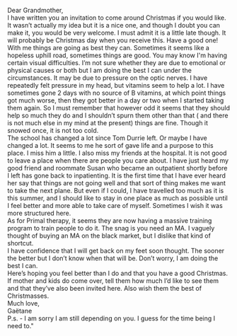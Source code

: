 ---
---

 Dear Grandmother,  
	I have written you an invitation to come around Christmas if you would like.  It wasn’t actually my idea but it is a nice one, and though I doubt you can make it, you would be very welcome.  I must admit it is a little late though.  It will probably be Christmas day when you receive this.  Have a good one\!  
	With me things are going as best they can.  Sometimes it seems like a hopeless uphill road, sometimes things are good.  You may know I'm having certain visual difficulties.  I’m not sure whether they are due to emotional or physical causes or both but I am doing the best I can under the circumstances.  It may be due to pressure on the optic nerves.  I have repeatedly felt pressure in my head, but vitamins seem to help a lot.  I have sometimes gone 2 days with no source of B vitamins, at which point things got much worse, then they got better in a day or two when I started taking them again.  So I must remember that however odd it seems that they should help so much they do and I shouldn’t spurn them other than that ( and there is not much else in my mind at the present) things are fine.  Though it snowed once, it is not too cold.  
	The school has changed a lot since Tom Durrie left.  Or maybe I have changed a lot.  It seems to me he sort of gave life and a purpose to this place.  I miss him a little.  I also miss my friends at the hospital.  It is not good to leave a place when there are people you care about.  I have just heard my good friend and roommate Susan who became an outpatient shortly before I left has gone back to inpatienting.  It is the first time that I have ever heard her say that things are not going well and that sort of thing makes me want to take the next plane.  But even if I could, I have travelled too much as it is this summer, and I should like to stay in one place as much as possible until I feel better and more able to take care of myself.  Sometimes I wish it was more structured here.  
	As for Primal therapy, it seems they are now having a massive training program to train people to do it.  The snag is you need an MA.  I vaguely thought of buying an MA on the black market, but I dislike that kind of shortcut.  
	I have confidence that I will get back on my feet soon thought.  The sooner the better but I don’t know when that will be.  Don’t worry, I am doing the best I can.  
	Here’s hoping you feel better than I do and that you have a good Christmas.  If mother and kids do come over, tell them how much I’d like to see them and that they’ve also been invited here.  Also wish them the best of Christmasses.  
Much love,  
	Gaëtane  
P.s. \- I am sorry I am still depending on you.  I guess for the time being I need to."
